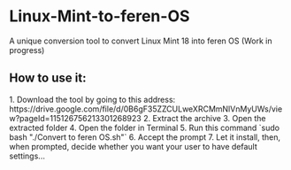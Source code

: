 # Linux-Mint-to-feren-OS
A unique conversion tool to convert Linux Mint 18 into feren OS (Work in progress)

<h2>How to use it:</h2>
1. Download the tool by going to this address: https://drive.google.com/file/d/0B6gF35ZZCULweXRCMmNlVnMyUWs/view?pageId=115126756213301268923
2. Extract the archive
3. Open the extracted folder
4. Open the folder in Terminal
5. Run this command `sudo bash "./Convert to feren OS.sh"`
6. Accept the prompt
7. Let it install, then, when prompted, decide whether you want your user to have default settings...
